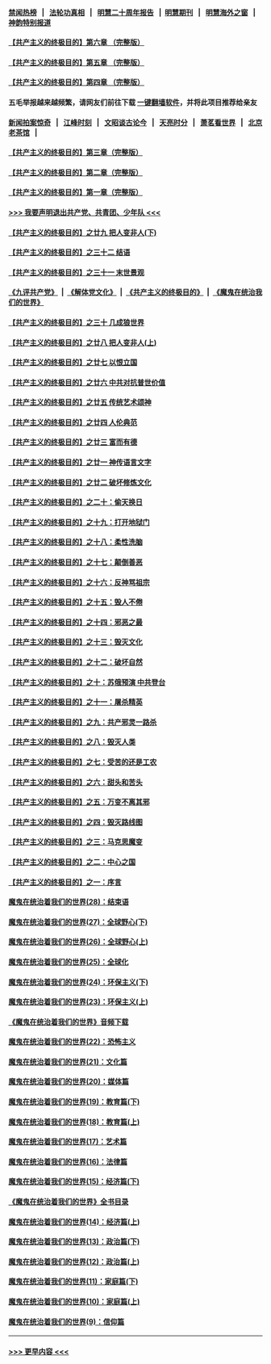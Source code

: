 #### [禁闻热榜](热点新闻.md?=0)  &nbsp;&nbsp;|&nbsp;&nbsp; [法轮功真相](https://github.com/gfw-breaker/truth/blob/master/README.md?=0) &nbsp;&nbsp;|&nbsp;&nbsp; [明慧二十周年报告](https://github.com/gfw-breaker/mh-reports/blob/master/README.md?=0) &nbsp;&nbsp;|&nbsp;&nbsp;[明慧期刊](https://github.com/gfw-breaker/mh-qikan) &nbsp;&nbsp;|&nbsp;&nbsp; [明慧海外之窗](https://github.com/gfw-breaker/mh-news/blob/master/README.md?=0) &nbsp;&nbsp;|&nbsp;&nbsp; [神韵特别报道](https://github.com/gfw-breaker/mh-news/blob/master/shenyun.md?=0)
#### [【共产主义的终极目的】第六章 （完整版）](../pages/nsc422/n11428913.md?t=03022302) 
#### [【共产主义的终极目的】第五章 （完整版）](../pages/nsc422/n11428912.md?t=03022302) 
#### [【共产主义的终极目的】第四章 （完整版）](../pages/nsc422/n11428907.md?t=03022302) 
#### 五毛举报越来越频繁，请网友们前往下载 [一键翻墙软件](https://github.com/gfw-breaker/ssr-accounts)，并将此项目推荐给亲友
#### [新闻拍案惊奇](https://github.com/gfw-breaker/banned-news/blob/master/pages/link4.md) &nbsp;&nbsp;|&nbsp;&nbsp; [江峰时刻](https://github.com/gfw-breaker/banned-news/blob/master/pages/link4.md) &nbsp;&nbsp;|&nbsp;&nbsp; [文昭谈古论今](https://github.com/gfw-breaker/banned-news/blob/master/pages/link4.md) &nbsp;&nbsp;|&nbsp;&nbsp; [天亮时分](https://github.com/gfw-breaker/banned-news/blob/master/pages/link4.md) &nbsp;&nbsp;|&nbsp;&nbsp; [萧茗看世界](https://github.com/gfw-breaker/banned-news/blob/master/pages/link4.md) &nbsp;&nbsp;|&nbsp;&nbsp; [北京老茶馆](https://github.com/gfw-breaker/banned-news/blob/master/pages/link4.md) &nbsp;&nbsp;|&nbsp;&nbsp; 
#### [【共产主义的终极目的】第三章（完整版）](../pages/nsc422/n11428848.md?t=03022302) 
#### [【共产主义的终极目的】第二章（完整版）](../pages/nsc422/n11428831.md?t=03022302) 
#### [【共产主义的终极目的】第一章（完整版）](../pages/nsc422/n11417651.md?t=03022302) 
#### [>>> 我要声明退出共产党、共青团、少年队 <<<](https://github.com/begood0513/goodnews/blob/master/quit/letter.md) 
#### [【共产主义的终极目的】之廿九 把人变非人(下)](../pages/nsc422/n11344140.md?t=03022302) 
#### [【共产主义的终极目的】之三十二 结语](../pages/nsc422/n11360535.md?t=03022302) 
#### [【共产主义的终极目的】之三十一 末世景观](../pages/nsc422/n11351129.md?t=03022302) 
#### [《九评共产党》](https://github.com/begood0513/9ping.md/blob/master/README.md) &nbsp;|&nbsp; [《解体党文化》](../../../../jtdwh.md/blob/master/README.md)  &nbsp;|&nbsp; [《共产主义的终极目的》](../../../../gczydzjmd.md/blob/master/README.md) &nbsp;|&nbsp; [《魔鬼在统治我们的世界》](../../../../mgztzwmdsj.md/blob/master/README.md) 
#### [【共产主义的终极目的】之三十 几成狼世界](../pages/nsc422/n11348280.md?t=03022302) 
#### [【共产主义的终极目的】之廿八 把人变非人(上)](../pages/nsc422/n11340492.md?t=03022302) 
#### [【共产主义的终极目的】之廿七 以恨立国](../pages/nsc422/n11336944.md?t=03022302) 
#### [【共产主义的终极目的】之廿六 中共对抗普世价值](../pages/nsc422/n11324785.md?t=03022302) 
#### [【共产主义的终极目的】之廿五 传统艺术颂神](../pages/nsc422/n11296396.md?t=03022302) 
#### [【共产主义的终极目的】之廿四 人伦典范](../pages/nsc422/n11296397.md?t=03022302) 
#### [【共产主义的终极目的】之廿三 富而有德](../pages/nsc422/n11283598.md?t=03022302) 
#### [【共产主义的终极目的】之廿一 神传语言文字](../pages/nsc422/n11263265.md?t=03022302) 
#### [【共产主义的终极目的】之廿二 破坏修炼文化](../pages/nsc422/n11245728.md?t=03022302) 
#### [【共产主义的终极目的】之二十：偷天换日](../pages/nsc422/n11238846.md?t=03022302) 
#### [【共产主义的终极目的】之十九：打开地狱门](../pages/nsc422/n11206376.md?t=03022302) 
#### [【共产主义的终极目的】之十八：柔性洗脑](../pages/nsc422/n11199994.md?t=03022302) 
#### [【共产主义的终极目的】之十七：颠倒善恶](../pages/nsc422/n11179782.md?t=03022302) 
#### [【共产主义的终极目的】之十六：反神骂祖宗](../pages/nsc422/n11166798.md?t=03022302) 
#### [【共产主义的终极目的】之十五：毁人不倦](../pages/nsc422/n11166792.md?t=03022302) 
#### [【共产主义的终极目的】之十四：邪恶之最](../pages/nsc422/n11150249.md?t=03022302) 
#### [【共产主义的终极目的】之十三：毁灭文化](../pages/nsc422/n11135227.md?t=03022302) 
#### [【共产主义的终极目的】之十二：破坏自然](../pages/nsc422/n11135214.md?t=03022302) 
#### [【共产主义的终极目的】之十：苏俄预演 中共登台](../pages/nsc422/n11118424.md?t=03022302) 
#### [【共产主义的终极目的】之十一：屠杀精英](../pages/nsc422/n11118442.md?t=03022302) 
#### [【共产主义的终极目的】之九：共产邪灵一路杀](../pages/nsc422/n11114139.md?t=03022302) 
#### [【共产主义的终极目的】之八：毁灭人类](../pages/nsc422/n11108503.md?t=03022302) 
#### [【共产主义的终极目的】之七：受苦的还是工农](../pages/nsc422/n11101809.md?t=03022302) 
#### [【共产主义的终极目的】之六：甜头和苦头](../pages/nsc422/n11096971.md?t=03022302) 
#### [【共产主义的终极目的】之五：万变不离其邪](../pages/nsc422/n11091285.md?t=03022302) 
#### [【共产主义的终极目的】之四：毁灭路线图](../pages/nsc422/n11086284.md?t=03022302) 
#### [【共产主义的终极目的】之三：马克思魔变](../pages/nsc422/n11061941.md?t=03022302) 
#### [【共产主义的终极目的】之二：中心之国](../pages/nsc422/n11047728.md?t=03022302) 
#### [【共产主义的终极目的】之一：序言](../pages/nsc422/n11086077.md?t=03022302) 
#### [魔鬼在统治着我们的世界(28)：结束语](../pages/nsc422/n10936246.md?t=03022302) 
#### [魔鬼在统治着我们的世界(27)：全球野心(下)](../pages/nsc422/n10928319.md?t=03022302) 
#### [魔鬼在统治着我们的世界(26)：全球野心(上)](../pages/nsc422/n10900318.md?t=03022302) 
#### [魔鬼在统治着我们的世界(25)：全球化](../pages/nsc422/n10788205.md?t=03022302) 
#### [魔鬼在统治着我们的世界(24)：环保主义(下)](../pages/nsc422/n10695307.md?t=03022302) 
#### [魔鬼在统治着我们的世界(23)：环保主义(上)](../pages/nsc422/n10688613.md?t=03022302) 
#### [《魔鬼在统治着我们的世界》音频下载](../pages/nsc422/n10635553.md?t=03022302) 
#### [魔鬼在统治着我们的世界(22)：恐怖主义](../pages/nsc422/n10614727.md?t=03022302) 
#### [魔鬼在统治着我们的世界(21)：文化篇](../pages/nsc422/n10597706.md?t=03022302) 
#### [魔鬼在统治着我们的世界(20)：媒体篇](../pages/nsc422/n10586579.md?t=03022302) 
#### [魔鬼在统治着我们的世界(19)：教育篇(下)](../pages/nsc422/n10564808.md?t=03022302) 
#### [魔鬼在统治着我们的世界(18)：教育篇(上)](../pages/nsc422/n10526970.md?t=03022302) 
#### [魔鬼在统治着我们的世界(17)：艺术篇](../pages/nsc422/n10499093.md?t=03022302) 
#### [魔鬼在统治着我们的世界(16)：法律篇](../pages/nsc422/n10485969.md?t=03022302) 
#### [魔鬼在统治着我们的世界(15)：经济篇(下)](../pages/nsc422/n10469975.md?t=03022302) 
#### [《魔鬼在统治着我们的世界》全书目录](../pages/nsc422/n10464261.md?t=03022302) 
#### [魔鬼在统治着我们的世界(14)：经济篇(上)](../pages/nsc422/n10457370.md?t=03022302) 
#### [魔鬼在统治着我们的世界(13)：政治篇(下)](../pages/nsc422/n10448270.md?t=03022302) 
#### [魔鬼在统治着我们的世界(12)：政治篇(上)](../pages/nsc422/n10444576.md?t=03022302) 
#### [魔鬼在统治着我们的世界(11)：家庭篇(下)](../pages/nsc422/n10440961.md?t=03022302) 
#### [魔鬼在统治着我们的世界(10)：家庭篇(上)](../pages/nsc422/n10435448.md?t=03022302) 
#### [魔鬼在统治着我们的世界(9)：信仰篇](../pages/nsc422/n10432159.md?t=03022302) 

----
#### [ >>> 更早内容 <<< ](../indexes/nsc422-earlier.md)
